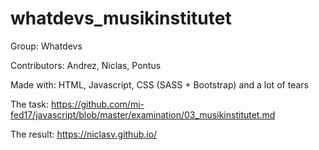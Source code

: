 # whatdevs_musikinstitutet

Group: Whatdevs

Contributors: Andrez, Niclas, Pontus

Made with: HTML, Javascript, CSS (SASS + Bootstrap) and a lot of tears

The task: https://github.com/mi-fed17/javascript/blob/master/examination/03_musikinstitutet.md

The result: https://niclasv.github.io/
